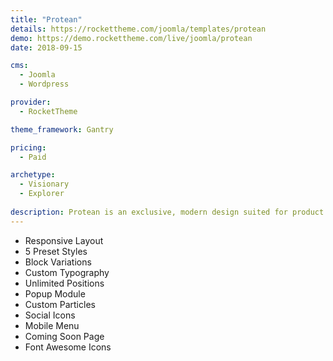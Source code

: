 ```yaml
---
title: "Protean"
details: https://rockettheme.com/joomla/templates/protean
demo: https://demo.rockettheme.com/live/joomla/protean
date: 2018-09-15

cms: 
  - Joomla
  - Wordpress

provider: 
  - RocketTheme

theme_framework: Gantry

pricing:
  - Paid

archetype:
  - Visionary
  - Explorer
  
description: Protean is an exclusive, modern design suited for product showcases, company profiles, and professional portfolios. It features an array of easy-to-navigate particles designed to let you swipe, tab, and slide your way through your content.
---
```


* Responsive Layout
* 5 Preset Styles
* Block Variations
* Custom Typography
* Unlimited Positions
* Popup Module
* Custom Particles
* Social Icons
* Mobile Menu
* Coming Soon Page
* Font Awesome Icons	